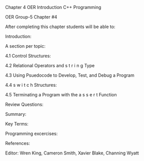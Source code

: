 Chapter 4 OER
Introduction C++ Programming

OER Group-5 Chapter #4

After completing this chapter students will be able to:

Introduction: 


A section per topic:

4.1 Control Structures: 

4.2 Relational Operators and s t r i n g Type

4.3 Using Psuedocode to Develop, Test, and Debug a Program

4.4 s w i t c h Structures:

4.5 Terminating a Program with the a s s e r t Function 


Review Questions:

Summary:


Key Terms:



Programming excercises: 


References:


Editor: Wren King, Cameron Smith, Xavier Blake, Channing Wyatt
